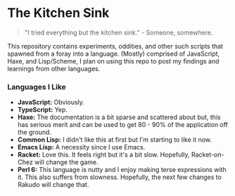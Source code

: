 # The Kitchen Sink
> "I tried everything but the kitchen sink." - Someone, somewhere.

This repository contains experiments, oddities, and other such scripts that spawned from a foray into a language. (Mostly) comprised of JavaScript, Haxe, and Lisp/Scheme, I plan on using this repo to post my findings and learnings from other languages.

### Languages I Like
- **JavaScript:** Obviously.
- **TypeScript:** Yep.
- **Haxe:** The documentation is a bit sparse and scattered about but, this has serious merit and can be used to get 80 - 90% of the application off the ground.
- **Common Lisp:** I didn't like this at first but I'm starting to like it now.
- **Emacs Lisp:** A necessity since I use Emacs.
- **Racket:** Love this. It feels right but it's a bit slow. Hopefully, Racket-on-Chez will change the game.
- **Perl 6:** This language is nutty and I enjoy making terse expressions with it. This also suffers from slowness. Hopefully, the next few changes to Rakudo will change that.
